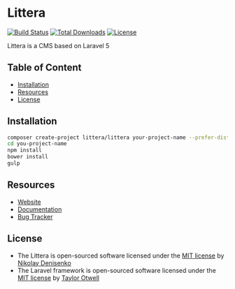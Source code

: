 # Littera

[![Build Status](https://travis-ci.org/littera/littera.svg)](https://travis-ci.org/littera/littera)
[![Total Downloads](https://poser.pugx.org/littera/littera/d/total.svg)](https://packagist.org/packages/littera/littera)
[![License](https://poser.pugx.org/littera/littera/license.svg)](https://packagist.org/packages/littera/littera)

Littera is a CMS based on Laravel 5

## Table of Content

* [Installation](#quick-installation)
* [Resources](#resources)
* [License](#license)

## Installation

```bash
composer create-project littera/littera your-project-name --prefer-dist
cd you-project-name
npm install
bower install
gulp
```

## Resources

* [Website](http://getlittera.com)
* [Documentation](https://github.com/littera/docs)
* [Bug Tracker](https://github.com/littera/littera/issues)

## License

* The Littera is open-sourced software licensed under the [MIT license](http://opensource.org/licenses/MIT) by [Nikolay Denisenko](https://github.com/pektop)
* The Laravel framework is open-sourced software licensed under the [MIT license](http://opensource.org/licenses/MIT) by [Taylor Otwell](https://github.com/taylorotwell)
